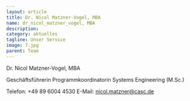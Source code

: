 ```yaml
---
layout: article
title: Dr. Nicol Matzner-Vogel, MBA
name: dr_nicol_matzner_vogel, MBA
description: 
category: aktuelles
tagline: Unser Service
image: 7.jpg
parent: Team
---
```


Dr. Nicol Matzner-Vogel, MBA

Geschäftsführerin
Programmkoordinatorin Systems Engineering (M.Sc.)

Telefon:  +49 89 6004 4530
E-Mail:  nicol.matzner@casc.de

